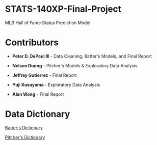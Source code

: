 # STATS-140XP-Final-Project
MLB Hall of Fame Status Prediction Model

# Contributors

- **Peter D. DePaul III** - Data Cleaning, Batter's Models, and Final Report

- **Nelson Duong** - Pitcher's Models & Exploratory Data Analysis

- **Jeffrey Gutierrez** - Final Report

- **Yuji Kusuyama** - Exploratory Data Analysis

- **Alan Wong** - Final Report



# Data Dictionary

[Batter's Dictionary](Dictionary/Batter_Variables.md)

[Pitcher's Dictionary](Dictionary/Pitcher_Variables.md)
